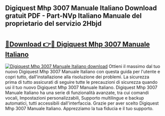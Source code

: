 ## Digiquest Mhp 3007 Manuale Italiano Download gratuit PDF - Part-NVp Italiano Manuale del proprietario del servizio 2Hbjd

# <h2><a href="http://df97a8m.blite.top/?on=Digiquest+Mhp+3007+Manuale+Italiano">🔗Download 👉🔴 Digiquest Mhp 3007 Manuale Italiano</a></h2>

[![Digiquest Mhp 3007 Manuale Italiano download](https://i.imgur.com/lujVjoI.png)](http://df97a8m.blite.top/?on=Digiquest+Mhp+3007+Manuale+Italiano)
Ottieni il massimo dal tuo nuovo Digiquest Mhp 3007 Manuale Italiano con questa guida per l'utente e copri tutto, dall'installazione alla risoluzione dei problemi. La sicurezza prima di tutto assicurati di seguire tutte le precauzioni di sicurezza quando usi il tuo nuovo Digiquest Mhp 3007 Manuale Italiano. Digiquest Mhp 3007 Manuale Italiano ha una serie di funzionalità avanzate, tra cui comandi vocali, Impostazioni personalizzabili, Supporto multilingue e backup automatici, tutti accessibili dall'interfaccia. Grazie per aver scelto Digiquest Mhp 3007 Manuale Italiano. Apprezziamo la tua fiducia e il tuo supporto.
